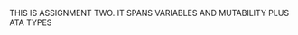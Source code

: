 THIS IS ASSIGNMENT TWO..IT SPANS VARIABLES AND MUTABILITY PLUS ATA TYPES

<!-- 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 -->
